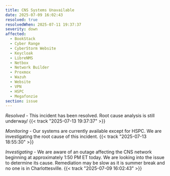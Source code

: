 ```yaml
---
title: CNS Systems Unavailable
date: 2025-07-09 16:02:43
resolved: true
resolvedWhen: 2025-07-11 19:37:37
severity: down
affected:
  - BookStack
  - Cyber Range
  - CyberStorm Website
  - Keycloak
  - LibreNMS
  - Netbox
  - Network Builder
  - Proxmox
  - Wazuh
  - Website
  - VPN
  - HSPC
  - Megafonzie
section: issue
---
```


*Resolved* - This incident has been resolved. Root cause analysis is still underway/ {{< track "2025-07-13 19:37:37" >}}

*Monitoring* - Our systems are currently available except for HSPC. We are investigating the root cause of this incident. {{< track "2025-07-13 18:55:30" >}}

*Investigating* - We are aware of an outage affecting the CNS network beginning at approximately 1:50 PM ET today. We are looking into the issue to determine its cause. Remediation may be slow as it is summer break and no one is in Charlottesville. {{< track "2025-07-09 16:02:43" >}}
